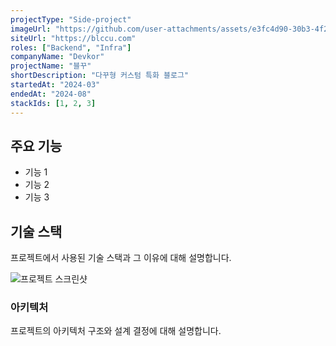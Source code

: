 ```yaml
---
projectType: "Side-project"
imageUrl: "https://github.com/user-attachments/assets/e3fc4d90-30b3-4f2e-9271-a326c3c11104"
siteUrl: "https://blccu.com"
roles: ["Backend", "Infra"]
companyName: "Devkor"
projectName: "블꾸"
shortDescription: "다꾸형 커스텀 특화 블로그"
startedAt: "2024-03"
endedAt: "2024-08"
stackIds: [1, 2, 3]
---
```


## 주요 기능

- 기능 1
- 기능 2
- 기능 3

## 기술 스택

프로젝트에서 사용된 기술 스택과 그 이유에 대해 설명합니다.

![프로젝트 스크린샷](/assets/projects/screenshot.png)

### 아키텍처

프로젝트의 아키텍처 구조와 설계 결정에 대해 설명합니다.
